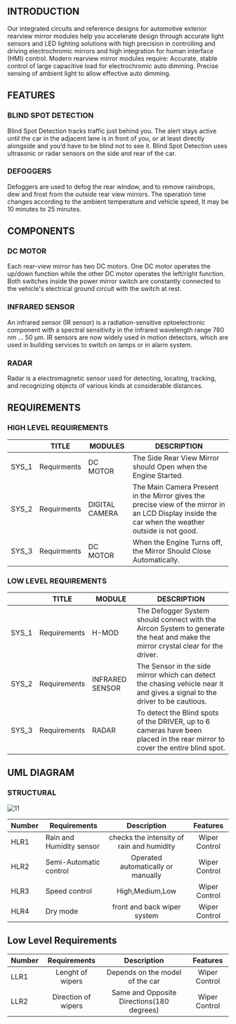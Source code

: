 ## INTRODUCTION
Our integrated circuits and reference designs for automotive exterior rearview mirror modules help you accelerate design through accurate light sensors and LED lighting solutions with high precision in controlling and driving electrochromic mirrors and high integration for human interface (HMI) control.
Modern rearview mirror modules require:
Accurate, stable control of large capacitive load for electrochromic auto dimming.  Precise sensing of ambient light to allow effective auto dimming.

## FEATURES
### BLIND SPOT DETECTION 										
Blind Spot Detection tracks traffic just behind you. The alert stays active until the car in the adjacent lane is in front of you, or at least directly alongside and you’d have to be blind not to see it. Blind Spot Detection uses ultrasonic or radar sensors on the side and rear of the car.
### DEFOGGERS	
Defoggers are used to defog the rear window, and to remove raindrops, dew and frost from the outside rear view mirrors. The operation time changes according to the ambient temperature and vehicle speed, It may be 10 minutes to 25 minutes.

## COMPONENTS
### DC MOTOR
Each rear-view mirror has two DC motors. One DC motor operates the up/down function while the other DC motor operates the left/right function. Both switches inside the power mirror switch are constantly connected to the vehicle's electrical ground circuit with the switch at rest.
### INFRARED SENSOR
An infrared sensor (IR sensor) is a radiation-sensitive optoelectronic component with a spectral sensitivity in the infrared wavelength range 780 nm … 50 µm. IR sensors are now widely used in motion detectors, which are used in building services to switch on lamps or in alarm system.
### RADAR
Radar is a electromagnetic sensor used for detecting, locating, tracking, and recognizing objects of various kinds at considerable distances. 


## REQUIREMENTS

### HIGH LEVEL REQUIREMENTS

|   | TITLE  | MODULES  |  DESCRIPTION |
|---|---|---|---|
| SYS_1 | Requirments | DC MOTOR  | The Side Rear View Mirror should Open when the Engine Started.|
| SYS_2 | Requirments | DIGITAL CAMERA | The Main Camera Present in the Mirror gives the precise view of the mirror in an LCD Display inside the car when the weather outside is not good.|
| SYS_3 | Requirments | DC MOTOR  | When the Engine Turns off, the Mirror Should Close Automatically.|

### LOW LEVEL REQUIREMENTS

|   | TITLE  | MODULE  | DESCRIPTION  |
|---|---|---|---|
| SYS_1  | Requirements  | H-MOD  | The Defogger System should connect with the Aircon System to generate the heat and make the mirror crystal clear for the driver.|
| SYS_2  | Requirements  | INFRARED SENSOR  | The Sensor in the side mirror which can detect the chasing vehicle near it and gives a signal to the driver to be cautious.|
| SYS_3  | Requirements  | RADAR  | To detect the Blind spots of the DRIVER, up to 6 cameras have been placed in the rear mirror to cover the entire blind spot.|

## UML DIAGRAM
### STRUCTURAL










![11](https://user-images.githubusercontent.com/54714219/150665688-daba7717-9e8e-4486-8ba6-fe4450bcc293.jpg)

Number |Requirements|	Description	|Features |
|-----------|------------|:---------:|:---------:|
HLR1 |	Rain and Humidity sensor| checks the intensity of rain and humidity| Wiper Control|	
HLR2	|Semi-Automatic control| Operated automatically or manually	|	Wiper Control|
HLR3	|Speed control |High,Medium,Low|	Wiper Control|
HLR4 |Dry mode |front and back wiper system| Wiper Control|

## Low Level Requirements
Number| Requirements|	Description|	Features|	
|--------------------|:---------:|:--------:|:-----:|
LLR1	|Lenght of wipers| Depends on the model of the car |	Wiper Control | 
LLR2	| Direction of wipers  | Same and Opposite Directions(180 degrees) |	Wiper Control | 


